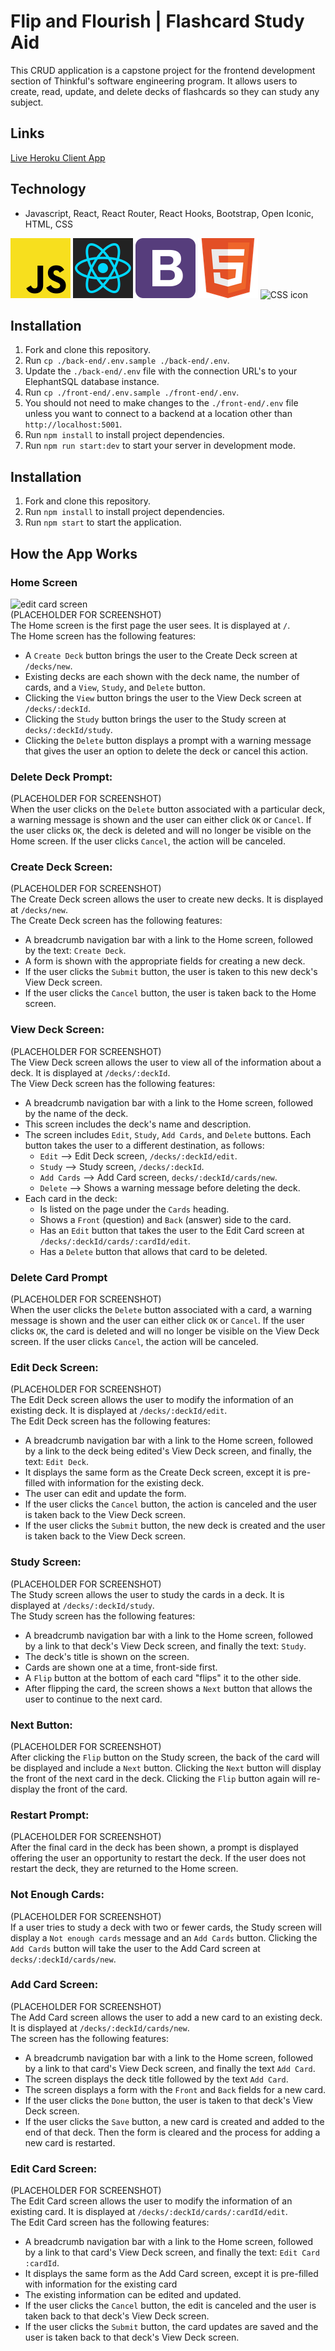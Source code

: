 # Flip and Flourish | Flashcard Study Aid

This CRUD application is a capstone project for the frontend development section of Thinkful's software engineering program. It allows users to create, read, update, and delete decks of flashcards so they can study any subject.  

## Links

[Live Heroku Client App](https://res-app-client-morgan.herokuapp.com/)  

## Technology

- Javascript, React, React Router, React Hooks, Bootstrap, Open Iconic, HTML, CSS  
  
![JS icon](images/javascript.png)
![React icon](images/react.png)
![Bootstrap icon](images/bootstrap.png)
![HTML icon](images/html.png)
![CSS icon](images/css3.png)  

## Installation

1. Fork and clone this repository.
1. Run `cp ./back-end/.env.sample ./back-end/.env`.
1. Update the `./back-end/.env` file with the connection URL's to your ElephantSQL database instance.
1. Run `cp ./front-end/.env.sample ./front-end/.env`.
1. You should not need to make changes to the `./front-end/.env` file unless you want to connect to a backend at a location other than `http://localhost:5001`.
1. Run `npm install` to install project dependencies.
1. Run `npm run start:dev` to start your server in development mode.

## Installation
1. Fork and clone this repository.
2. Run `npm install` to install project dependencies.
3. Run `npm start` to start the application.

## How the App Works
### Home Screen
![edit card screen](/screenshots/new/edit-card-screen.jpg)  
(PLACEHOLDER FOR SCREENSHOT)  
The Home screen is the first page the user sees. It is displayed at `/`.  
The Home screen has the following features:
- A `Create Deck` button brings the user to the Create Deck screen at `/decks/new`.
- Existing decks are each shown with the deck name, the number of cards, and a `View`, `Study`, and `Delete` button.
- Clicking the `View` button brings the user to the View Deck screen at `/decks/:deckId`.
- Clicking the `Study` button brings the user to the Study screen at `decks/:deckId/study`.
- Clicking the `Delete` button displays a prompt with a warning message that gives the user an option to delete the deck or cancel this action.

### Delete Deck Prompt:
(PLACEHOLDER FOR SCREENSHOT)  
When the user clicks on the `Delete` button associated with a particular deck, a warning message is shown and the user can either click `OK` or `Cancel`. If the user clicks `OK`, the deck is deleted and will no longer be visible on the Home screen. If the user clicks `Cancel`, the action will be canceled.

### Create Deck Screen:
(PLACEHOLDER FOR SCREENSHOT)  
The Create Deck screen allows the user to create new decks. It is displayed at `/decks/new`.  
The Create Deck screen has the following features:
- A breadcrumb navigation bar with a link to the Home screen, followed by the text: `Create Deck`.
- A form is shown with the appropriate fields for creating a new deck.
- If the user clicks the `Submit` button, the user is taken to this new deck's View Deck screen.
- If the user clicks the `Cancel` button, the user is taken back to the Home screen.

### View Deck Screen:
(PLACEHOLDER FOR SCREENSHOT)  
The View Deck screen allows the user to view all of the information about a deck. It is displayed at `/decks/:deckId`.  
The View Deck screen has the following features:
- A breadcrumb navigation bar with a link to the Home screen, followed by the name of the deck.
- This screen includes the deck's name and description.
- The screen includes `Edit`, `Study`, `Add Cards`, and `Delete` buttons. Each button takes the user to a different destination, as follows:
  * `Edit` --> Edit Deck screen, `/decks/:deckId/edit`.
  * `Study` --> Study screen, `/decks/:deckId`.
  * `Add Cards` --> Add Card screen, `decks/:deckId/cards/new`.
  * `Delete` --> Shows a warning message before deleting the deck.
- Each card in the deck:
  * Is listed on the page under the `Cards` heading.
  * Shows a `Front` (question) and `Back` (answer) side to the card.
  * Has an `Edit` button that takes the user to the Edit Card screen at `/decks/:deckId/cards/:cardId/edit`.
  * Has a `Delete` button that allows that card to be deleted.

### Delete Card Prompt
(PLACEHOLDER FOR SCREENSHOT)  
When the user clicks the `Delete` button associated with a card, a warning message is shown and the user can either click `OK` or `Cancel`. If the user clicks `OK`, the card is deleted and will no longer be visible on the View Deck screen. If the user clicks `Cancel`, the action will be canceled.

### Edit Deck Screen:
(PLACEHOLDER FOR SCREENSHOT)  
The Edit Deck screen allows the user to modify the information of an existing deck. It is displayed at `/decks/:deckId/edit`.  
The Edit Deck screen has the following features:
- A breadcrumb navigation bar with a link to the Home screen, followed by a link to the deck being edited's View Deck screen, and finally, the text: `Edit Deck`.
- It displays the same form as the Create Deck screen, except it is pre-filled with information for the existing deck.
- The user can edit and update the form.
- If the user clicks the `Cancel` button, the action is canceled and the user is taken back to the View Deck screen.
- If the user clicks the `Submit` button, the new deck is created and the user is taken back to the View Deck screen.

### Study Screen:
(PLACEHOLDER FOR SCREENSHOT)  
The Study screen allows the user to study the cards in a deck. It is displayed at `/decks/:deckId/study`.  
The Study screen has the following features:
- A breadcrumb navigation bar with a link to the Home screen, followed by a link to that deck's View Deck screen, and finally the text: `Study`. 
- The deck's title is shown on the screen.
- Cards are shown one at a time, front-side first.
- A `Flip` button at the bottom of each card "flips" it to the other side.
- After flipping the card, the screen shows a `Next` button that allows the user to continue to the next card.

### Next Button:
(PLACEHOLDER FOR SCREENSHOT)  
After clicking the `Flip` button on the Study screen, the back of the card will be displayed and include a `Next` button. Clicking the `Next` button will display the front of the next card in the deck. Clicking the `Flip` button again will re-display the front of the card.

### Restart Prompt:
(PLACEHOLDER FOR SCREENSHOT)  
After the final card in the deck has been shown, a prompt is displayed offering the user an opportunity to restart the deck. If the user does not restart the deck, they are returned to the Home screen.

### Not Enough Cards:
(PLACEHOLDER FOR SCREENSHOT)  
If a user tries to study a deck with two or fewer cards, the Study screen will display a `Not enough cards` message and an `Add Cards` button. Clicking the `Add Cards` button will take the user to the Add Card screen at `decks/:deckId/cards/new`.  

### Add Card Screen:
(PLACEHOLDER FOR SCREENSHOT)  
The Add Card screen allows the user to add a new card to an existing deck. It is displayed at `/decks/:deckId/cards/new`.  
The  screen has the following features:
- A breadcrumb navigation bar with a link to the Home screen, followed by a link to that card's View Deck screen, and finally the text `Add Card`.
- The screen displays the deck title followed by the text `Add Card`.
- The screen displays a form with the `Front` and `Back` fields for a new card.
- If the user clicks the `Done` button, the user is taken to that deck's View Deck screen.
- If the user clicks the `Save` button, a new card is created and added to the end of that deck. Then the form is cleared and the process for adding a new card is restarted.

### Edit Card Screen:
(PLACEHOLDER FOR SCREENSHOT)  
The Edit Card screen allows the user to modify the information of an existing card. It is displayed at `/decks/:deckId/cards/:cardId/edit`.  
The Edit Card screen has the following features:
- A breadcrumb navigation bar with a link to the Home screen, followed by a link to that card's View Deck screen, and finally the text: `Edit Card :cardId`. 
- It displays the same form as the Add Card screen, except it is pre-filled with information for the existing card
- The existing information can be edited and updated.
- If the user clicks the `Cancel` button, the edit is canceled and the user is taken back to that deck's View Deck screen.
- If the user clicks the `Submit` button, the card updates are saved and the user is taken back to that deck's View Deck screen.
